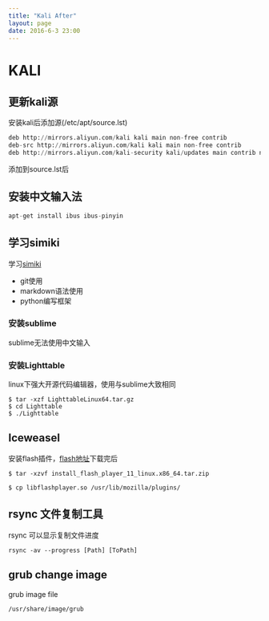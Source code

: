 ```yaml
---
title: "Kali After"
layout: page
date: 2016-6-3 23:00
---
```


# KALI #

## 更新kali源 ##

安装kali后添加源(/etc/apt/source.lst)
```python
deb http://mirrors.aliyun.com/kali kali main non-free contrib
deb-src http://mirrors.aliyun.com/kali kali main non-free contrib
deb http://mirrors.aliyun.com/kali-security kali/updates main contrib non-free
```
添加到source.lst后

##  安装中文输入法 ##

```python
apt-get install ibus ibus-pinyin
```

## 学习simiki ##

学习[simiki](http://www.simiki.org)

* git使用
* markdown语法使用
* python编写框架

### 安装sublime ###

sublime无法使用中文输入

### 安装Lighttable ###

linux下强大开源代码编辑器，使用与sublime大致相同

```
$ tar -xzf LighttableLinux64.tar.gz
$ cd Lighttable
$ ./Lighttable
```

## Iceweasel ##

安装flash插件，[flash地址](https://get.adobe.com/flashplayer/)下载完后
```
$ tar -xzvf install_flash_player_11_linux.x86_64.tar.zip

$ cp libflashplayer.so /usr/lib/mozilla/plugins/
```


## rsync 文件复制工具 ##

rsync 可以显示复制文件进度

```
rsync -av --progress [Path] [ToPath]
```

## grub change image ##

grub image file 
```
/usr/share/image/grub
```
